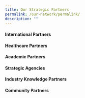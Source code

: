 ```yaml
---
title: Our Strategic Partners
permalink: /our-network/permalink/
description: ""
---
```

#### International Partners

#### Healthcare Partners 

#### Academic Partners 

#### Strategic Agencies 

#### Industry Knowledge Partners 
#### 
#### Community Partners